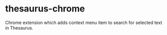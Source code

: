 # thesaurus-chrome
Chrome extension which adds context menu item to search for selected text in Thesaurus.
